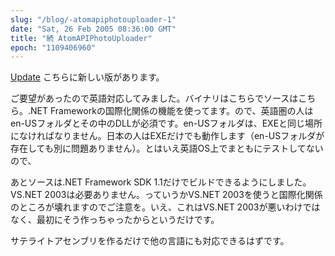 ```yaml
---
slug: "/blog/-atomapiphotouploader-1"
date: "Sat, 26 Feb 2005 08:36:00 GMT"
title: "続 AtomAPIPhotoUploader"
epoch: "1109406960"
---
```


[Update](/blog/_atomapiphotouploader/) こちらに新しい版があります。

ご要望があったので英語対応してみました。バイナリはこちらでソースはこちら。.NET Frameworkの国際化関係の機能を使ってます。ので、英語圏の人はen-USフォルダとその中のDLLが必須です。en-USフォルダは、EXEと同じ場所になければなりません。日本の人はEXEだけでも動作します（en-USフォルダが存在しても別に問題ありません）。とはいえ英語OS上でまともにテストしてないので、

あとソースは.NET Framework SDK 1.1だけでビルドできるようにしました。VS.NET 2003は必要ありません。っていうかVS.NET 2003を使うと国際化関係のところが壊れますのでご注意を。いえ、これはVS.NET 2003が悪いわけではなく、最初にそう作っちゃったからというだけです。

サテライトアセンブリを作るだけで他の言語にも対応できるはずです。
